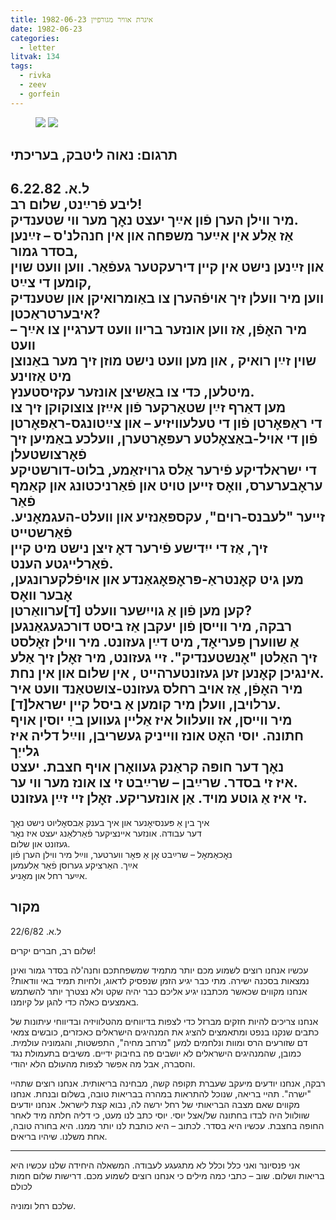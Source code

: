 ```yaml
---
title: 1982-06-23 איגרת אוויר מגורפיין
date: 1982-06-23
categories:
  - letter
litvak: 134
tags:
  - rivka
  - zeev
  - gorfein
---
```


<figure class="half">
    <a  href="/pupko-papers/assets/images/1982-06-23-gorfein-1.jpg">
    <img src="/pupko-papers/assets/images/1982-06-23-gorfein-1.jpg"></a>
    <a  href="/pupko-papers/assets/images/1982-06-23-gorfein-2.jpg">
    <img src="/pupko-papers/assets/images/1982-06-23-gorfein-2.jpg"></a>
</figure>

## תרגום: נאוה ליטבק, בעריכתי
ל.א. 6.22.82  
ליבע פֿרײַנט, שלום רב!  
מיר ווילן הערן פֿון אײַך יעצט נאׇך מער ווי שטענדיק.  
אַז אַלע אין אײַער משפּחה און אין חנהלנ'ס – זײַנען בסדר גמור,  
און זײַנען נישט אין קײן דירעקטער געפֿאַר. ווען וועט שוין קומען די צײַט,  
ווען מיר וועלן זיך אויפֿהערן צו באַומרואיקן און שטענדיק איבערטראַכטן?  
מיר האׇפֿן, אַז ווען אונזער בריוו וועט דערגיין צו אײַך – וועט  
שוין זײַן רואיק , און מען וועט נישט מוזן זיך מער באַנוצן מיט אַזוינע  
מיטלען, כּדי צו באַשיצן אונזער עקזיסטענץ.  
מען דאַרף זײַן שטאַרקער פֿון אײַזן צוצוקוקן זיך צו  
די ראַפּאׇרטן פֿון די טעלעוויזיע – און צײַטונגס-ראַפּאׇרטן  
פֿון די אויל-באַצאׇלטע רעפּאׇרטערן, וועלכע באַמיען זיך פֿאׇרצושטעלן  
די ישראלדיקע פֿירער אַלס גרויזאַמע, בלוט-דורשטיקע  
עראׇבערערס, וואׇס זײען טויט און פֿאַרניכטונג און קאַמף פֿאַר  
זייער "לעבנס-רוים", עקספּאַנזיע און וועלט-העגמאׇניע. פֿאַרשטייט  
זיך, אַז די ייִדישע פֿירער דאׇ זיצן נישט מיט קיין פֿאַרלייגטע הענט.  
מען גיט קאׇנטראַ-פּראׇפּאׇגאַנדע און אויפֿלקערונגען, אׇבער וואׇס  
קען מען פֿון אַ גוייִשער וועלט [ד]ערוואַרטן?  
רבקה, מיר ווייסן פֿון יעקבן אַז ביסט דורכגעגאַנגען  
אַ שווערן פּעריאׇד, מיט דײַן געזונט. מיר ווילן זאׇלסט  
זיך האַלטן "אׇנשטענדיק". זײ געזונט, מיר זאׇלן זיך אַלע  
אינגיכן קאׇנען זען געזונטערהייט , אין שלום און אין נחת.  
מיר האׇפֿן, אַז אויב רחלס געזונט-צושטאַנד וועט איר  
[ד]ערלויבן, וועלן מיר קומען אַ ביסל קיין ישראל.  
מיר ווייסן, אז וועלוול איז אַליין געווען בײַ יוסין אויף  
חתונה. יוסי האׇט אונז ווייניק געשריבן, ווײַל דליה איז גלייַך  
נאׇך דער חופּה קראַנק געוואׇרן אויף חצבת. יעצט  
איז זי בסדר. שרײַבן – שרײַבט זי צו אונז מער ווי ער.  
זי איז אַ גוטע מויד. אַן אונזעריקע. זאׇלן זיי זײַן געזונט.  
---  
איך בין אַ פּענסיאׇנער און איך בענק אַבסאׇליוט נישט נאׇך  
דער עבודה. אונזער איינציקער פֿאַרלאַנג יעצט איז נאׇר  
געזונט און שלום.  
נאׇכאַמאׇל – שרײַבט אׇן אַ פּאׇר ווערטער, ווײַל מיר ווילן הערן פֿון  
אײַך. האַרציקע גערוסן פֿאַר אַלעמען  
אײַער רחל און מאׇניע.  

## מקור
ל.א. 22/6/82

שלום רב, חברים יקרים!

עכשיו אנחנו רוצים לשמוע מכם יותר מתמיד שמשפחתכם וחנה'לה בסדר גמור ואינן נמצאות בסכנה
ישירה. מתי כבר יגיע הזמן שנפסיק לדאוג, ולחיות תמיד באי וודאות?
אנחנו מקווים שכאשר מכתבנו יגיע אליכם כבר יהיה שקט ולא נצטרך יותר להשתמש באמצעים
כאלה כדי להגן על קיומנו.

אנחנו צריכים להיות חזקים מברזל כדי לצפות בדיווחים מהטלוויזיה ובדיווחי עיתונות של כתבים
שנקנו בנפט ומתאמצים להציג את המנהיגים הישראלים כאכזרים, כובשים צמאי דם שזורעים
הרס ומוות ונלחמים למען "מרחב מחיה", התפשטות, והגמוניה עולמית.
כמובן, שהמנהיגים הישראלים לא יושבים פה בחיבוק ידיים. משיבים בתעמולת נגד והסברה, אבל
מה אפשר לצפות מהעולם הלא יהודי.

רבקה, אנחנו יודעים מיעקב שעברת תקופה קשה, מבחינה בריאותית. אנחנו רוצים שתהיי "ישרה".
תהיי בריאה, שנוכל להתראות במהרה בבריאות טובה, בשלום ובנחת.
אנחנו מקווים שאם מצבה הבריאותי של רחל ירשה לה, נבוא קצת לישראל.
אנחנו יודעים שוולוול היה לבדו בחתונה של/אצל יוסי. יוסי כתב לנו מעט, כי דליה חלתה מיד
לאחר החופה בחצבת. עכשיו היא בסדר. לכתוב – היא כותבת לנו יותר ממנו.
היא בחורה טובה, אחת משלנו. שיהיו בריאים.

---

אני פנסיונר ואני כלל וכלל לא מתגעגע לעבודה. המשאלה היחידה שלנו עכשיו היא בריאות ושלום.
שוב – כתבי כמה מילים כי אנחנו רוצים לשמוע מכם. דרישות שלום חמות לכולם

שלכם רחל ומוניה.

